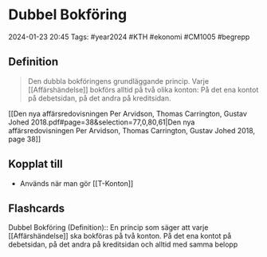 # Dubbel Bokföring

2024-01-23 20:45
Tags: #year2024 #KTH #ekonomi #CM1005 #begrepp

## Definition

> Den dubbla bokföringens grundläggande princip. Varje [[Affärshändelse]] bokförs alltid på två olika konton: På det ena kontot på debetsidan, på det andra på kreditsidan.

[[Den nya affärsredovisningen Per Arvidson, Thomas Carrington, Gustav Johed 2018.pdf#page=38&selection=77,0,80,61|Den nya affärsredovisningen Per Arvidson, Thomas Carrington, Gustav Johed 2018, page 38]]

## Kopplat till

- Används när man gör [[T-Konton]]

## Flashcards

Dubbel Bokföring (Definition):: En princip som säger att varje [[Affärshändelse]] ska bokföras på två konton. På det ena kontot på debetsidan, på det andra på kreditsidan och alltid med samma belopp
<!--SR:!2024-02-11,12,270!2024-02-14,15,290-->
